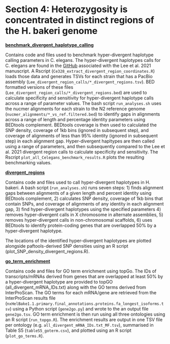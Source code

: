 # Section 4: Heterozygosity is concentrated in distinct regions of the H. bakeri genome

[**benchmark_divergent_haplotype_calling**](https://github.com/lstevens17/heligmosomoides_MS/tree/main/4_divergent_haplotypes/benchmark_divergent_haplotype_calling)

Contains code and files used to benchmark hyper-divergent haplotype calling parameters in C. elegans. The hyper-divergent haplotypes calls for C. elegans are found in the [GitHub](https://github.com/AndersenLab/Ce-328pop-div/blob/master/Processed_Data/divergent_classification.RData) associated with the Lee et al. 2021 manuscript. A Rscript (`Ce328_extract_divergent_region_coordinates.R`) loads those data and generates TSVs for each strain that has a PacBio assembly (`Lee_divergent_region_calls/*_divergent_regions.tsv`). BED formatted versions of these files (`Lee_divergent_region_calls/*_divergent_regions.bed`) are used to calculate specificity and sensitivity for hyper-divergent haplotype calls across a range of parameter values. The bash script `run_analyses.sh` uses the nucmer alignments for each strain to the N2 reference genome (`nucmer_alignments/*_vs_ref.filtered.bed`) to identify gaps in alignments across a range of length and percentage identity parameters using BEDtools complement. BEDtools coverage is then used to calculated the SNP density, coverage of 1kb bins (ignored in subsequent step), and coverage of alignments of less than 95% identity (ignored in subsequent step) in each alignment gap. Hyper-divergent hapltypes are then called using a range of parameters, and then subsequently compared to the Lee et al. 2021 divergent region calls to calculate specificity and sensitivity. The Rscript `plot_all_Celegans_benchmark_results.R` plots the resulting benchmarking values. 

[**divergent_regions**](https://github.com/lstevens17/heligmosomoides_MS/tree/main/4_divergent_haplotypes/divergent_regions)

Contains code and files used to call hyper-divergent haplotypes in H. bakeri. A bash script (`run_analyses.sh`) runs seven steps: 1) finds alignment gaps between alignments of a given length and percent identity using BEDtools complement, 2) calculates SNP density, coverage of 1kb bins that contain SNPs, and coverage of alignments of any identity in each alignment gap, 3) find hyper-divergent haplotypes using the specified parameters 4) removes hyper-divergent calls in X chromosome in alternate assemblies, 5) removes hyper-divergent calls in non-chromosomal scaffolds, 6) uses BEDtools to identify protein-coding genes that are overlapped 50% by a hyper-divergent haplotype.

The locations of the identified hyper-divergent haplotypes are plotted alongside paftools-derived SNP densities using an R script (plot_SNP_density_divergent_regions.R). 

[**go_term_enrichment**](https://github.com/lstevens17/heligmosomoides_MS/tree/main/4_divergent_haplotypes//go_term_enrichment)

Contains code and files for GO term enrichment using topGo. The IDs of transcripts/mRNAs derived from genes that are overlapped at least 50% by a hyper-divergent haplotype are provided to topGO (all_divergent_mRNA_IDs.txt) along with the GO terms derived from InterProScan. The GO terms for each mRNA/gene are retrieved from the InterProScan results file (`nxHelBake1.1.primary.final_annotations.proteins.fa_longest_isoforms.tsv`) using a Python script (`gene2go.py`) and wrote to the an output file `gene2go.tsv`. GO term enrichment is then run using all three ontologies using an R script (`run_topgo.R`). The enrichment results are output in one TSV file per ontology (e.g. `all_divergent_mRNA_IDs.txt_MF.tsv`), summarised in Table S5 (`tableS5_goterm.csv`), and plotted using an R script (`plot_go_terms.R`).
